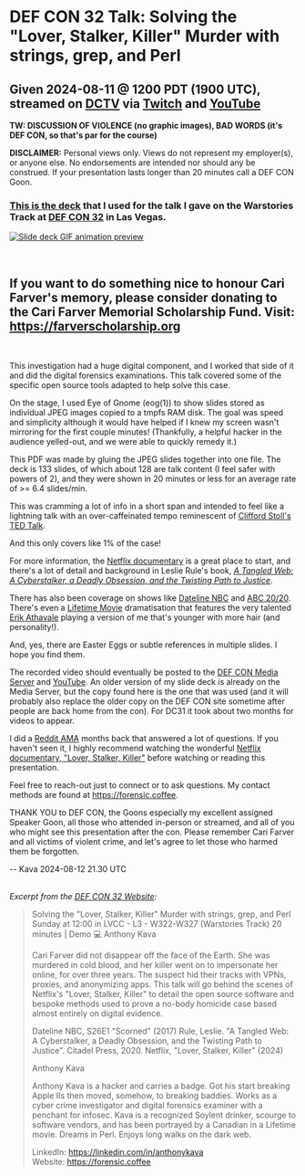 # DEF CON 32 Talk: Solving the "Lover, Stalker, Killer" Murder with strings, grep, and Perl
## Given 2024-08-11 @ 1200 PDT (1900 UTC), streamed on [DCTV](https://dctv.defcon.org) via [Twitch](https://www.twitch.tv/defconorg) and [YouTube](https://www.youtube.com/user/defconconference)

**TW: DISCUSSION OF VIOLENCE (no graphic images), BAD WORDS (it's DEF CON, so that's par for the course)**

**DISCLAIMER:** Personal views only. Views do not represent my employer(s), or anyone else. No endorsements are intended nor should any be construed. If your presentation lasts longer than 20 minutes call a DEF CON Goon.

### [This is the deck](DC32-S533-Kava-v24-08-10-1224.pdf) that I used for the talk I gave on the Warstories Track at [DEF CON 32](https://defcon.org/html/defcon-32/dc-32-index.html) in Las Vegas.

[![Slide deck GIF animation preview](preview.gif)](DC32-S533-Kava-v24-08-10-1224.pdf)

<br>

## If you want to do something nice to honour Cari Farver's memory, please consider donating to the Cari Farver Memorial Scholarship Fund. Visit: https://farverscholarship.org

<br>

This investigation had a huge digital component, and I worked that side of it and did the digital forensics examinations.  This talk covered some of the specific open source tools adapted to help solve this case.

On the stage, I used Eye of Gnome (eog(1)) to show slides stored as individual JPEG images copied to a tmpfs RAM disk.  The goal was speed and simplicity although it would have helped if I knew my screen wasn't mirroring for the first couple minutes! (Thankfully, a helpful hacker in the audience yelled-out, and we were able to quickly remedy it.)

This PDF was made by gluing the JPEG slides together into one file. The deck is 133 slides, of which about 128 are talk content (I feel safer with powers of 2), and they were shown in 20 minutes or less for an average rate of >= 6.4 slides/min.

This was cramming a lot of info in a short span and intended to feel like a lightning talk with an over-caffeinated tempo reminescent of [Clifford Stoll's TED Talk](https://www.ted.com/talks/clifford_stoll_the_call_to_learn).

And this only covers like 1% of the case!

For more information, the [Netflix documentary](https://www.netflix.com/title/81611991) is a great place to start, and there's a lot of detail and background in Leslie Rule's book, *[A Tangled Web: A Cyberstalker, a Deadly Obsession, and the Twisting Path to Justice](https://www.kensingtonbooks.com/9780806539997/a-tangled-web/)*.

There has also been coverage on shows like [Dateline NBC](https://www.nbcnews.com/dateline/video/full-episode-scorned-1247985219637) and [ABC 20/20](https://abc.com/episode/ef002d2b-4401-4333-840a-35a1071fc4aa). There's even a [Lifetime Movie](https://www.mylifetime.com/movies/the-disappearance-of-cari-farver) dramatisation that features the very talented [Erik Athavale](https://www.imdb.com/name/nm5813845/) playing a version of me that's younger with more hair (and personality!).

And, yes, there are Easter Eggs or subtle references in multiple slides.  I hope you find them.

The recorded video should eventually be posted to the [DEF CON Media Server](https://media.defcon.org) and [YouTube](https://www.youtube.com/user/defconconference). An older version of my slide deck is already on the Media Server, but the copy found here is the one that was used (and it will probably also replace the older copy on the DEF CON site sometime after people are back home from the con). For DC31 it took about two months for videos to appear.

I did a [Reddit AMA](https://www.reddit.com/r/IAmA/comments/1bax5zv/i_am_the_nerd_from_netflixs_lover_stalker_killer/) months back that answered a lot of questions. If you haven't seen it, I highly recommend watching the wonderful [Netflix documentary, "Lover, Stalker, Killer"](https://www.netflix.com/title/81611991) before watching or reading this presentation.

Feel free to reach-out just to connect or to ask questions.  My contact methods are found at https://forensic.coffee.

THANK YOU to DEF CON, the Goons especially my excellent assigned Speaker Goon, all those who attended in-person or streamed, and all of you who might see this presentation after the con.  Please remember Cari Farver and all victims of violent crime, and let's agree to let those who harmed them be forgotten.

-- Kava 2024-08-12 21.30 UTC
<br>
<br>
  
*Excerpt from the [DEF CON 32 Website](https://defcon.org/html/defcon-32/dc-32-speakers.html):*

> Solving the "Lover, Stalker, Killer" Murder with strings, grep, and Perl
> Sunday at 12:00 in LVCC - L3 - W322-W327 (Warstories Track)
> 20 minutes | Demo 💻
> Anthony Kava
> 
> Cari Farver did not disappear off the face of the Earth. She was murdered in cold blood, and her killer went on to impersonate her online, for over three years. The suspect hid their tracks with VPNs, proxies, and anonymizing apps. This talk will go behind the scenes of Netflix's "Lover, Stalker, Killer" to detail the open source software and bespoke methods used to prove a no-body homicide case based almost entirely on digital evidence.
> 
> Dateline NBC, S26E1 "Scorned" (2017) Rule, Leslie. "A Tangled Web: A Cyberstalker, a Deadly Obsession, and the Twisting Path to Justice". Citadel Press, 2020. Netflix, "Lover, Stalker, Killer" (2024)
>
> Anthony Kava
>
> Anthony Kava is a hacker and carries a badge. Got his start breaking Apple IIs then moved, somehow, to breaking baddies. Works as a cyber crime investigator and digital forensics examiner with a penchant for infosec. Kava is a recognized Soylent drinker, scourge to software vendors, and has been portrayed by a Canadian in a Lifetime movie. Dreams in Perl. Enjoys long walks on the dark web.
>
> LinkedIn: https://linkedin.com/in/anthonykava<br>
> Website: https://forensic.coffee
